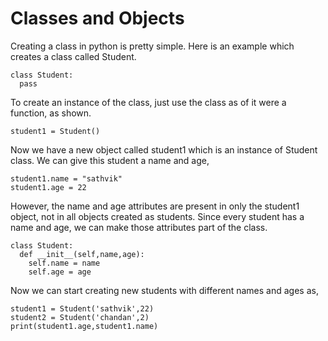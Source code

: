 # Classes and Objects

Creating a class in python is pretty simple. Here is an example which creates a class called Student.

```
class Student:
  pass
```
To create an instance of the class, just use the class as of it were a function, as shown.

```
student1 = Student()
```
Now we have a new object called student1 which is an instance of Student class. We can give this student a name and age,

```
student1.name = "sathvik"
student1.age = 22
```
However, the name and age attributes are present in only the student1 object, not in all objects created as students. Since every student has a name and age, we can make those attributes part of the class.

```
class Student:
  def __init__(self,name,age):
    self.name = name
    self.age = age
```
Now we can start creating new students with different names and ages as,

```
student1 = Student('sathvik',22)
student2 = Student('chandan',2)
print(student1.age,student1.name)
```
                                                                                                                                                                                                                                                                                                                                                                                           